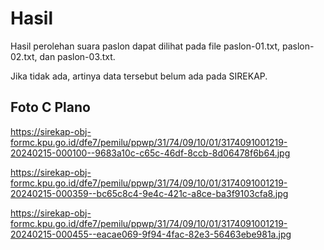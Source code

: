 # Hasil

Hasil perolehan suara paslon dapat dilihat pada file paslon-01.txt, paslon-02.txt, dan paslon-03.txt.

Jika tidak ada, artinya data tersebut belum ada pada SIREKAP.

## Foto C Plano

https://sirekap-obj-formc.kpu.go.id/dfe7/pemilu/ppwp/31/74/09/10/01/3174091001219-20240215-000100--9683a10c-c65c-46df-8ccb-8d06478f6b64.jpg

https://sirekap-obj-formc.kpu.go.id/dfe7/pemilu/ppwp/31/74/09/10/01/3174091001219-20240215-000359--bc65c8c4-9e4c-421c-a8ce-ba3f9103cfa8.jpg

https://sirekap-obj-formc.kpu.go.id/dfe7/pemilu/ppwp/31/74/09/10/01/3174091001219-20240215-000455--eacae069-9f94-4fac-82e3-56463ebe981a.jpg

